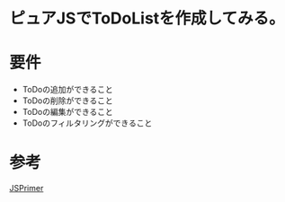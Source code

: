 # ピュアJSでToDoListを作成してみる。

# 要件
- ToDoの追加ができること
- ToDoの削除ができること
- ToDoの編集ができること
- ToDoのフィルタリングができること

# 参考
[JSPrimer](https://jsprimer.net/use-case/todoapp/#todo-app)